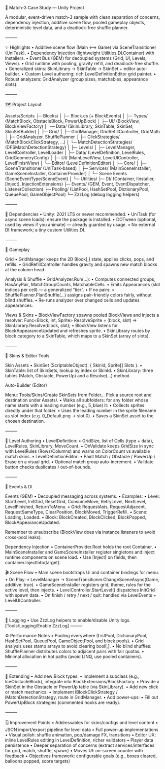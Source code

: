 🧩 Match-3 Case Study — Unity Project

A modular, event-driven match-3 sample with clean separation of concerns, dependency injection, additive scene flow, pooled gameplay objects, deterministic level data, and a deadlock-free shuffle planner.

⸻

✨ Highlights
	•	Additive scene flow (Main ⟷ Game) via SceneTransitioner (UniTask).
	•	Dependency Injection (lightweight Utilities.DI.Container) with Installers.
	•	Event Bus (GEM) for decoupled systems (Grid, UI, Levels, Views).
	•	Grid runtime with pooling, gravity refill, and deadlock-free shuffle.
	•	Generalized skins: SkinLibrary → SkinTable → SkinSet + editor auto-builder.
	•	Custom Level authoring: rich LevelDefinitionEditor grid painter.
	•	Robust analyzers: GridAnalyzer (group sizes, matchables, appearance slots).

⸻

🗺️ Project Layout 

Assets/Scripts
├─ Blocks/
│  ├─ Block.cs (+ BlockEvents)
│  ├─ Types/ (MatchBlock, ObstacleBlock, PowerUpBlock)
│  ├─ UI/ (BlockView, BlockViewFactory)
│  └─ Data/ (SkinLibrary, SkinTable, SkinSet, SkinSetBuilder)
│
├─ Grid/
│  ├─ GridManager, GridRefillController, GridMath
│  ├─ GridAnalyzer, ShufflePlanner
│  ├─ ClickStrategies/ (MatchBlockClickStrategy, …)
│  └─ MatchDetectionStrategies/ (DFSMatchDetectionStrategy)
│
├─ Levels/
│  ├─ LevelManager, LevelController, LevelLoader
│  ├─ Data/ (LevelDefinition, LevelRules, GridGeometryConfig)
│  ├─ UI/ (MainLevelView, LevelUIController, LevelFinishView)
│  └─ Editor/ (LevelDefinitionEditor)
│
├─ Core/
│  ├─ SceneTransitioner (UniTask-based)
│  ├─ Services/ (MainSceneInstaller, GameSceneInstaller, ContainerProvider)
│  └─ Scene Events (SceneEventType/SceneEvent)
│
└─ Utilities/
   ├─ DI/ (Container, IInstaller, [Inject], InjectionExtensions)
   ├─ Events/ (GEM, Event<T>, EventDispatcher, ListenerCollection)
   ├─ Pooling/ (ListPool, HashSetPool, DictionaryPool, QueuePool, GameObjectPool)
   └─ ZzzLog (debug logging helpers)

⸻


🔧 Dependencies
	•	Unity: 2021 LTS or newer recommended.
	•	UniTask (for async scene loads): ensure the package is installed.
	•	DOTween (optional, used by views if you animate) — already guarded by usage.
	•	No external DI framework; a tiny custom Utilities.DI.

⸻

🧩 Gameplay

Grid
	•	GridManager keeps the 2D Block[,] state, applies clicks, pops, and refills.
	•	GridRefillController handles gravity and spawns new match blocks at the column head.

Analysis & Shuffle
	•	GridAnalyzer.Run(...):
	•	Computes connected groups, HasAnyPair, MatchGroupCounts, MatchableCells.
	•	Emits Appearances (slot indices per cell) — a generalized “tier”.
	•	If no pairs:
	•	ShufflePlanner.PlanShuffle(...) assigns pair-friendly colors fairly, without blind shuffles.
	•	Re-runs analyzer over changed cells and updates appearances.

Views & Skins
	•	BlockViewFactory spawns pooled BlockViews and injects a resolver:
Func<Block, int, Sprite> ResolveSprite = (block, slot) => SkinLibrary.Resolve(block, slot);
	•	BlockView listens for BlockAppearanceUpdated and refreshes sprite.
	•	SkinLibrary routes by block category to a SkinTable, which maps to a SkinSet (array of slots).

⸻

🎨 Skins & Editor Tools

Skin Assets
	•	SkinSet (ScriptableObject): { SkinId, Sprite[] Slots }.
	•	SkinTable: list of SkinSets, lookup by index or SkinId.
	•	SkinLibrary: three tables (Match, Obstacle, PowerUp) and a Resolve(...) method.

Auto-Builder (Editor)

Menu: Tools/Skins/Create SkinSets from Folder...
Pick a source root and destination under Assets/.
	•	Walks all subfolders; for any folder whose name starts with a leading number (e.g., 5_blue) it:
	•	Collects sprites directly under that folder.
	•	Uses the leading number in the sprite filename as slot index (e.g. 0_Default.png → slot 0).
	•	Saves a SkinSet asset to the chosen destination.

⸻

🧪 Level Authoring
	•	LevelDefinition:
	•	GridSize, list of Cells (type + data), LevelRules, SkinLibrary, MoveCount.
	•	OnValidate keeps GridSize in sync with LevelRules (Rows/Columns) and warns on ColorCount vs available match skins.
	•	LevelDefinitionEditor:
	•	Paint Match / Obstacle / PowerUp / Erase on a visual grid.
	•	Optional match group auto-increment.
	•	Validate button checks duplicates / out-of-bounds.

⸻

🧠 Events & DI

Events (GEM)
	•	Decoupled messaging across systems.
	•	Examples:
	•	Level: StartLevel, InitGrid, ResetGrid, ConsumeMove, RetryLevel, NextLevel, LevelFinished, ReturnToMenu.
	•	Grid: RequestAxis, RequestAdjacent, RequestSameType, ClearPosition, BlockMoved, TriggerRefill.
	•	Scene: Loading, Loaded.
	•	Block: BlockCreated, BlockClicked, BlockPopped, BlockAppearanceUpdated.

Remember to unsubscribe (BlockView does via instance listeners to avoid cross-pool leaks).

Dependency Injection
	•	ContainerProvider.Root holds the root Container.
	•	MainSceneInstaller and GameSceneInstaller register singletons and inject runtime components on scene load.
	•	Use [Inject] on fields, then container.InjectInto(target).

🎬 Scene Flow
	•	Main scene bootstraps UI and container bindings for menu.
	•	On Play:
	•	LevelManager → SceneTransitioner.ChangeSceneAsync(Game, additive: true).
	•	GameSceneInstaller registers grid, theme, rules for the active level, then injects.
	•	LevelController.StartLevel() dispatches InitGrid with spawn data.
	•	On finish / retry / next / quit: handled via LevelEvents + LevelUIController.

⸻

🧰 Logging
	•	Use ZzzLog helpers to enable/disable Unity logs. [Tools/Logging/Enable ZzzLog]
⸻

⚙️ Performance Notes
	•	Pooling everywhere (ListPool, DictionaryPool, HashSetPool, QueuePool, GameObjectPool, and block pools).
	•	Grid analysis uses stamp arrays to avoid clearing bool[,].
	•	No blind shuffles: ShufflePlanner distributes colors to adjacent pairs with fair quotas.
	•	Minimal allocation in hot paths (avoid LINQ, use pooled containers).

⸻

🧩 Extending
	•	Add new Block types:
	•	Implement a subclass (e.g., IceObstacleBlock), integrate into BlockExtensions/BlockFactory.
	•	Provide a SkinSet in the Obstacle or PowerUp table (via SkinLibrary).
	•	Add new click or match mechanics:
	•	Implement IBlockClickStrategy / IMatchDetectionStrategy, route in GridManager.
	•	Add power-ups:
	•	Fill out PowerUpBlock strategies (commented hooks are ready).

⸻

🗓️ Improvement Points
	•	Addressables for skins/configs and level content
	•	JSON import/export pipeline for level data
	•	Full power-up implementations 
	•	Visual polish: shuffle animation, pop/damage FX, transitions
	•	Editor UX: inline LevelRules editing in LevelDefinition, richer validators
	•	Player data persistence 
	•	Deeper separation of concerns (extract services/interfaces for grid, match, shuffle, spawn)
	•	Moves UI: on-screen counter with feedback
	•	Objectives framework: configurable goals (e.g., boxes cleared, balloons popped, score targets)


